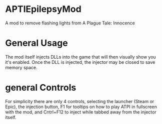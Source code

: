 # APTIEpilepsyMod
A mod to remove flashing lights from A Plague Tale: Innocence

# General Usage
The mod itself injects DLLs into the game that will then visually show you it's enabled. Once the DLL is injected, the injector may be closed to save memory space.

# general Controls
For simplicity there are only 4 controls, selecting the launcher (Steam or Epic), the injection button, F1 for tooltips on how to play ATPI in fullscreen with the mod, and Cntrl+F12 to inject while tabbed away from the injector itself.
